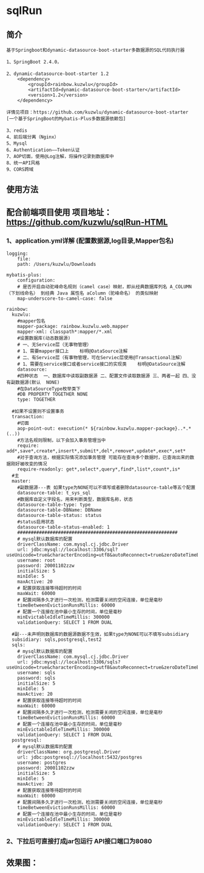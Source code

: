 # sqlRun
## 简介
    基于Springboot和dynamic-datasource-boot-starter多数据源的SQL代码执行器
    
    1、SpringBoot 2.4.0，
    
    2、dynamic-datasource-boot-starter 1.2 
        <dependency>
            <groupId>rainbow.kuzwlu</groupId>
            <artifactId>dynamic-datasource-boot-starter</artifactId>
            <version>1.2</version>
        </dependency>
    
    详情见项目：https://github.com/kuzwlu/dynamic-datasource-boot-starter
    [一个基于SpringBoot的Mybatis-Plus多数据源依赖包]

    3、redis
    4、前后端分离（Nginx）
    5、Mysql
    6、Authentication——Token认证
    7、AOP切面，使用@Log注解，将操作记录到数据库中
    8、统一API风格
    9、CORS跨域


## 使用方法

## 配合前端项目使用 项目地址：https://github.com/kuzwlu/sqlRun-HTML

### 1、application.yml详解 (配置数据源,log目录,Mapper包名)
    logging:
        file:
        path: /Users/kuzwlu/Downloads

    mybatis-plus:
        configuration:
        # 是否开启自动驼峰命名规则（camel case）映射，即从经典数据库列名 A_COLUMN（下划线命名） 到经典 Java 属性名 aColumn（驼峰命名） 的类似映射
        map-underscore-to-camel-case: false    

    rainbow:
      kuzwlu:
        #mapper包名
        mapper-package: rainbow.kuzwlu.web.mapper
        mapper-xml: classpath*:mapper/*.xml
        #设置数据库(动态数据源)
        # 一、无Service层（无事物管理）
        # 1、需要mapper接口上    标明@DataSource注解
        # 二、有Service层（有事物管理，可在Serviec层使用@Transactional注解）
        # 1、需要在service接口或者service接口的实现类    标明@DataSource注解
        datasource:
        #四种状态  一、数据库中读取副数据源 二、配置文件读取数据源 三、两者一起 四、没有副数据源(默认  NONE)
        #在DataSourceType枚举类下
        #DB PROPERTY TOGETHER NONE
        type: TOGETHER

      #如果不设置则不设置事务
      transaction:
        #切面
        aop-point-out: execution(* ${rainbow.kuzwlu.mapper-package}..*.*(..))
        #方法名规则限制，以下会加入事务管理当中
        require: add*,save*,create*,insert*,submit*,del*,remove*,update*,exec*,set*
        #对于查询方法，根据实际情况添加事务管理 可能存在查询多个数据时，已查询出来的数据刚好被改变的情况
        require-readonly: get*,select*,query*,find*,list*,count*,is*
      #主
      master:
        #副数据源---表 如果type为NONE可以不填写或者删除datasource-table等五个配置
        datasource-table: t_sys_sql
        #数据库自定义字段名，用来判断类型，数据库名称，状态
        datasource-table-type: type
        datasource-table-DBName: DBName
        datasource-table-status: status
        #status启用状态
        datasource-table-status-enabled: 1
        ###########################################################
        # mysql默认数据库的配置
        driverClassName: com.mysql.cj.jdbc.Driver
        url: jdbc:mysql://localhost:3306/sql?useUnicode=true&characterEncoding=utf8&autoReconnect=true&zeroDateTimeBehavior=convertToNull&transformedBitIsBoolean=true&serverTimezone=Asia/Shanghai
        username: root
        password: 20001102zzw
        initialSize: 5
        minIdle: 5
        maxActive: 20
        # 配置获取连接等待超时的时间
        maxWait: 60000
        # 配置间隔多久才进行一次检测，检测需要关闭的空闲连接，单位是毫秒
        timeBetweenEvictionRunsMillis: 60000
        # 配置一个连接在池中最小生存的时间，单位是毫秒
        minEvictableIdleTimeMillis: 300000
        validationQuery: SELECT 1 FROM DUAL

      #副---未声明则数据库的数据源数据不生效，如果type为NONE可以不填写subsidiary
      subsidiary: sqls,postgresql,test2
      sqls:
        # mysql默认数据库的配置
        driverClassName: com.mysql.cj.jdbc.Driver
        url: jdbc:mysql://localhost:3306/sqls?useUnicode=true&characterEncoding=utf8&autoReconnect=true&zeroDateTimeBehavior=convertToNull&transformedBitIsBoolean=true&serverTimezone=Asia/Shanghai
        username: sqls
        password: sqls
        initialSize: 5
        minIdle: 5
        maxActive: 20
        # 配置获取连接等待超时的时间
        maxWait: 60000
        # 配置间隔多久才进行一次检测，检测需要关闭的空闲连接，单位是毫秒
        timeBetweenEvictionRunsMillis: 60000
        # 配置一个连接在池中最小生存的时间，单位是毫秒
        minEvictableIdleTimeMillis: 300000
        validationQuery: SELECT 1 FROM DUAL
      postgresql:
        # mysql默认数据库的配置
        driverClassName: org.postgresql.Driver
        url: jdbc:postgresql://localhost:5432/postgres
        username: postgres
        password: 20001102zzw
        initialSize: 5
        minIdle: 5
        maxActive: 20
        # 配置获取连接等待超时的时间
        maxWait: 60000
        # 配置间隔多久才进行一次检测，检测需要关闭的空闲连接，单位是毫秒
        timeBetweenEvictionRunsMillis: 60000
        # 配置一个连接在池中最小生存的时间，单位是毫秒
        minEvictableIdleTimeMillis: 300000
        validationQuery: SELECT 1 FROM DUAL

### 2、下拉后可直接打成jar包运行  API接口端口为8080

## 效果图：
